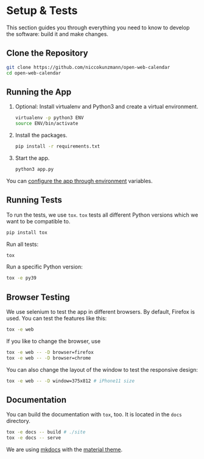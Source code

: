 # Setup & Tests

This section guides you through everything you need to know to develop the
software: build it and make changes.

## Clone the Repository

```sh
git clone https://github.com/niccokunzmann/open-web-calendar
cd open-web-calendar
```

## Running the App

1. Optional: Install virtualenv and Python3 and create a virtual environment.

    ```sh
    virtualenv -p python3 ENV
    source ENV/bin/activate
    ```

2. Install the packages.

    ```sh
    pip install -r requirements.txt
    ```

3. Start the app.

    ```sh
    python3 app.py
    ```

You can [configure the app through environment](../host/self.md#environment-variables) variables.

## Running Tests

To run the tests, we use `tox`.
`tox` tests all different Python versions which we want to
be compatible to.

```sh
pip install tox
```

Run all tests:

```sh
tox
```

Run a specific Python version:

```sh
tox -e py39
```

## Browser Testing

We use selenium to test the app in different browsers.
By default, Firefox is used.
You can test the features like this:

```sh
tox -e web
```

If you like to change the browser, use

```sh
tox -e web -- -D browser=firefox
tox -e web -- -D browser=chrome
```

You can also change the layout of the window to test the responsive design:

```sh
tox -e web -- -D window=375x812 # iPhone11 size
```

## Documentation

You can build the documentation with `tox`, too.
It is located in the `docs` directory.

```sh
tox -e docs -- build # ./site
tox -e docs -- serve
```

We are using [mkdocs] with the [material theme](https://squidfunk.github.io/mkdocs-material/).

[web]: https://open-web-calendar.hosted.quelltext.eu/
[mkdocs]: https://www.mkdocs.org
